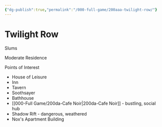 ```yaml
---
{"dg-publish":true,"permalink":"/000-full-game/200aaa-twilight-row/"}
---
```


# Twilight Row
Slums

Moderate Residence

Points of Interest
* House of Leisure 
* Inn 
* Tavern 
* Soothsayer
* Bathhouse 
* [[000-Full Game/200da-Cafe Noir\|200da-Cafe Noir]] - bustling, social hub  
* Shadow Rift - dangerous, weathered 
* Nox's Apartment Building
